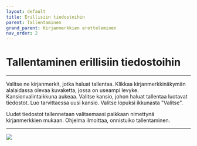 ```yaml
---
layout: default
title: Erillisiin tiedostoihin
parent: Tallentaminen
grand_parent: Kirjanmerkkien erotteleminen
nav_order: 2
---
```


# Tallentaminen erillisiin tiedostoihin

---

Valitse ne kirjanmerkit, jotka haluat tallentaa. Klikkaa kirjanmerkkinäkymän alalaidassa olevaa kuvaketta, jossa on useampi levyke. Kansionvalintaikkuna aukeaa. Valitse kansio, johon haluat tallentaa luotavat tiedostot. Luo tarvittaessa uusi kansio. Valitse lopuksi ikkunasta "Valitse".

Uudet tiedostot tallennetaan valitsemaasi paikkaan nimettynä kirjanmerkkien mukaan. Ohjelma ilmoittaa, onnistuiko tallentaminen.

---

<div class="instruction_image">
  <img src="https://codex-fi.github.io/Opus/ui/gif/save_separate.gif">
</div>
